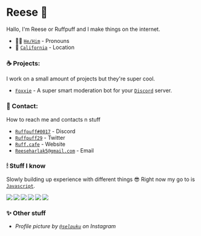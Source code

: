 # Reese 🦊 <img src="https://komarev.com/ghpvc/?username=ruffpuff1" alt="" align="center" />

Hallo, I'm Reese or Ruffpuff and I make things on the internet.
- 👨‍💻 [`He/Him`] - Pronouns
- 🌅 [`California`] - Location

### ☕️ Projects:
I work on a small amount of projects but they're super cool.

- [`Foxxie`] - A super smart moderation bot for your [`Discord`] server.

### 🌃 Contact: 
How to reach me and contacts n stuff

- [`Ruffpuff#0017`] - Discord
- [`Ruffpuff29`] - Twitter
- [`Ruff.cafe`] - Website
- [`Reeseharlak5@gmail.com`] - Email

### 🕯 Stuff I know
Slowly building up experience with different things 😎 Right now my go to is [`Javascript`].

<img align="left" src="https://img.shields.io/badge/-Javascript-100e02?logo=javascript&style=for-the-badge"/>
<img align="left" src="https://img.shields.io/badge/-Typescript-010a0f?logo=typescript&style=for-the-badge"/>
<img align="left" src="https://img.shields.io/badge/HTML5-010a0f?style=for-the-badge&logo=html5"/>
<img align="left" src="https://img.shields.io/badge/CSS3-010a0f?style=for-the-badge&logo=css3"/>
<img align="left" src="https://img.shields.io/badge/Node.js-010a0f?style=for-the-badge&logo=nodedotjs"/>
<a ref='https://ruff.cafe/community'><img align="left" src="https://img.shields.io/badge/MongoDB-010a0f?style=for-the-badge&logo=mongodb"/><a/>

<br>

### ✨ Other stuff

- *Profile picture by [`@selpuku`] on Instagram*

<!----------------- LINKS --------------->

[`@selpuku`]: https://www.instagram.com/p/CPudKjcLzD-/
[`Foxxie`]: https://github.com/FoxxieBot/Foxxie
[`Discord`]: https://discord.com
[`Ruffpuff#0017`]: https://ruff.cafe.com
[`Ruffpuff29`]: https://twitter.com/ruffpuff29
[`Ruff.cafe`]: https://ruff.cafe
[`Reeseharlak5@gmail.com`]: mailto:Reeseharlak5@gmail.com
[`Javascript`]: https://www.javascript.com 
[`California`]: https://www.google.com/maps/place/California/@37.1838649,-123.8091783,6z/data=!3m1!4b1!4m5!3m4!1s0x808fb9fe5f285e3d:0x8b5109a227086f55!8m2!3d36.778261!4d-119.4179324
[`He/Him`]: https://pronoun.is/he
